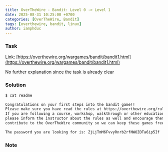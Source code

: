 ```yaml
---
title: OverTheWire - Bandit: Level 0 -> Level 1
date: 2025-08-31 10:25:00 +0700
categories: [OverTheWire, Bandit]
tags: [overthewire, bandit, linux]
author: iamphduc
---
```


### Task
Link: [https://overthewire.org/wargames/bandit/bandit1.html](https://overthewire.org/wargames/bandit/bandit1.html)

No further explanation since the task is already clear

### Solution
```bash
$ cat readme

Congratulations on your first steps into the bandit game!!
Please make sure you have read the rules at https://overthewire.org/rules/
If you are following a course, workshop, walkthrough or other educational activity,
please inform the instructor about the rules as well and encourage them to
contribute to the OverTheWire community so we can keep these games free!

The password you are looking for is: ZjLjTmM6FvvyRnrb2rfNWOZOTa6ip5If
```


### Note
